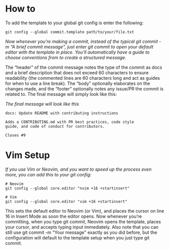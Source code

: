 # How to

To add the template to your global git config is enter the following:

`git config --global commit.template path/to/your/file.txt`

*Now whenever you’re making a commit, instead of the typical git commit -m "A brief commit message", just enter git commit to open your default editor with the template in place. You’ll automatically have a guide to choose conventions from to create a structured message.*

The “header” of the commit message notes the type of the commit as docs and a brief description that does not exceed 60 characters to ensure readability (the commented lines are 60 characters long and act as guides for when to use a line break). The “body” optionally elaborates on the changes made, and the “footer” optionally notes any issue/PR the commit is related to. The final message will simply look like this:

*The final message will look like this*

```
docs: Update README with contributing instructions

Adds a CONTRIBUTING.md with PR best practices, code style
guide, and code of conduct for contributors.

Closes #9
```
# Vim Setup

*If you use Vim or Neovim, and you want to speed up the process even more, you can add this to your git config:*

```
# Neovim
git config --global core.editor "nvim +16 +startinsert"

# Vim
git config --global core.editor "vim +16 +startinsert"
```

This sets the default editor to Neovim (or Vim), and places the cursor on line 16 in Insert Mode as soon the editor opens. Now whenever you’re committing, when you type git commit, Neovim opens the template, places your cursor, and accepts typing input immediately. Also note that you can still use git commit -m "Your message" exactly as you did before, but the configuration will default to the template setup when you just type git commit.


